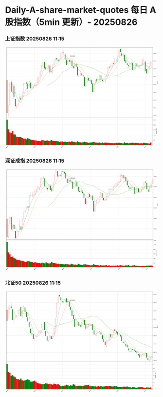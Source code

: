 
# Daily-A-share-market-quotes 每日 A 股指数（5min 更新）- 20250826

### 上证指数 20250826 11:15
![](./fig/2025/8/20250826-sh000001.png)

### 深证成指 20250826 11:15
![](./fig/2025/8/20250826-sz399001.png)

### 北证50 20250826 11:15
![](./fig/2025/8/20250826-bj899050.png)
